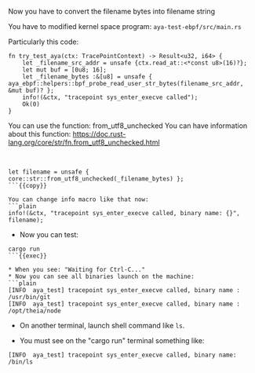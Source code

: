 Now you have to convert the filename bytes into filename string

You have to modified kernel space program: `aya-test-ebpf/src/main.rs`

Particularly this code:
```plain
fn try_test_aya(ctx: TracePointContext) -> Result<u32, i64> {
    let _filename_src_addr = unsafe {ctx.read_at::<*const u8>(16)?};
    let mut buf = [0u8; 16];
    let _filename_bytes :&[u8] = unsafe { aya_ebpf::helpers::bpf_probe_read_user_str_bytes(filename_src_addr, &mut buf)? };
    info!(&ctx, "tracepoint sys_enter_execve called");
    Ok(0)
}
```

You can use the function: from_utf8_unchecked
You can have information about this function: https://doc.rust-lang.org/core/str/fn.from_utf8_unchecked.html

<br>

```plain
let filename = unsafe { core::str::from_utf8_unchecked(_filename_bytes) };
```{{copy}}

You can change info macro like that now:
```plain
info!(&ctx, "tracepoint sys_enter_execve called, binary name: {}", filename);
```

* Now you can test:

```plain
cargo run
```{{exec}}

* When you see: "Waiting for Ctrl-C..."
* Now you can see all binaries launch on the machine:
```plain
[INFO  aya_test] tracepoint sys_enter_execve called, binary name : /usr/bin/git
[INFO  aya_test] tracepoint sys_enter_execve called, binary name : /opt/theia/node
```
* On another terminal, launch shell command like `ls`.

* You must see on the "cargo run" terminal something like:
```plain
[INFO  aya_test] tracepoint sys_enter_execve called, binary name: /bin/ls
```
